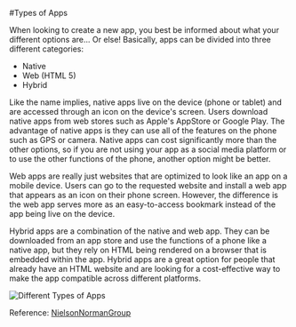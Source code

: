 #Types of Apps

When looking to create a new app, you best be informed about what your different options are... Or else!
Basically, apps can be divided into three different categories:
  * Native
  * Web (HTML 5)
  * Hybrid
  
Like the name implies, native apps live on the device (phone or tablet) and are accessed through an icon on the device's screen. 
Users download native apps from web stores such as Apple's AppStore or Google Play.  The advantage of native
apps is they can use all of the features on the phone such as GPS or camera.  Native apps can cost significantly
more than the other options, so if you are not using your app as a social media platform or to use the other
functions of the phone, another option might be better.

Web apps are really just websites that are optimized to look like an app on a mobile device.  Users can go to the
requested website and install a web app that appears as an icon on their phone screen. However, the difference
is the web app serves more as an easy-to-access bookmark instead of the app being live on the device.  

Hybrid apps are a combination of the native and web app. They can be downloaded from an app store and use the functions
of a phone like a native app, but they rely on HTML being rendered on a browser that is embedded within the app. Hybrid apps
are a great option for people that already have an HTML website and are looking for a cost-effective way to make 
the app compatible across different platforms.

![Different Types of Apps](https://s3.amazonaws.com/dfc-wiki/en/images/c/c2/Native_html5_hybrid.png)

Reference: [NielsonNormanGroup](https://www.nngroup.com/articles/mobile-native-apps/)
